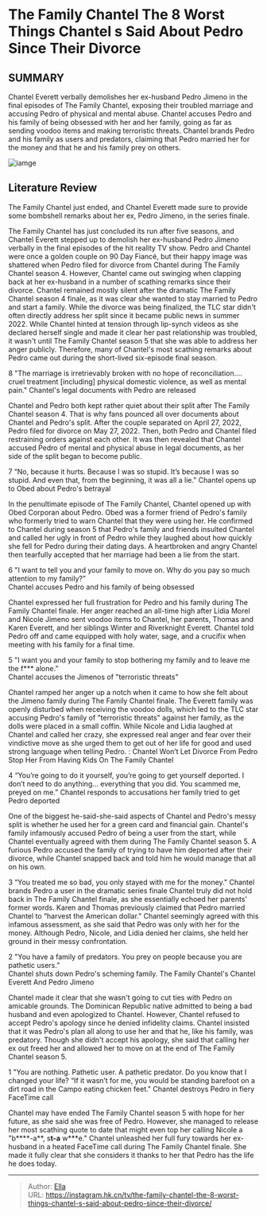 # The Family Chantel The 8 Worst Things Chantel s Said About Pedro Since Their Divorce


## SUMMARY 


 Chantel Everett verbally demolishes her ex-husband Pedro Jimeno in the final episodes of The Family Chantel, exposing their troubled marriage and accusing Pedro of physical and mental abuse. 
 Chantel accuses Pedro and his family of being obsessed with her and her family, going as far as sending voodoo items and making terroristic threats. 
 Chantel brands Pedro and his family as users and predators, claiming that Pedro married her for the money and that he and his family prey on others. 

![iamge](https://static1.srcdn.com/wordpress/wp-content/uploads/2023/12/the-family-chantel_-the-8-worst-things-chantel-s-said-about-pedro-since-their-divorce.jpg)

## Literature Review
The Family Chantel just ended, and Chantel Everett made sure to provide some bombshell remarks about her ex, Pedro Jimeno, in the series finale. 




The Family Chantel has just concluded its run after five seasons, and Chantel Everett stepped up to demolish her ex-husband Pedro Jimeno verbally in the final episodes of the hit reality TV show. Pedro and Chantel were once a golden couple on 90 Day Fiancé, but their happy image was shattered when Pedro filed for divorce from Chantel during The Family Chantel season 4. However, Chantel came out swinging when clapping back at her ex-husband in a number of scathing remarks since their divorce.
Chantel remained mostly silent after the dramatic The Family Chantel season 4 finale, as it was clear she wanted to stay married to Pedro and start a family. While the divorce was being finalized, the TLC star didn&#39;t often directly address her split since it became public news in summer 2022. While Chantel hinted at tension through lip-synch videos as she declared herself single and made it clear her past relationship was troubled, it wasn&#39;t until The Family Chantel season 5 that she was able to address her anger publicly. Therefore, many of Chantel&#39;s most scathing remarks about Pedro came out during the short-lived six-episode final season.









 








 8  &#34;The marriage is irretrievably broken with no hope of reconciliation…. cruel treatment [including] physical domestic violence, as well as mental pain.&#34; 
Chantel&#39;s legal documents with Pedro are released
        

Chantel and Pedro both kept rather quiet about their split after The Family Chantel season 4. That is why fans pounced all over documents about Chantel and Pedro&#39;s split. After the couple separated on April 27, 2022, Pedro filed for divorce on May 27, 2022. Then, both Pedro and Chantel filed restraining orders against each other. It was then revealed that Chantel accused Pedro of mental and physical abuse in legal documents, as her side of the split began to become public.





 7  “No, because it hurts. Because I was so stupid. It’s because I was so stupid. And even that, from the beginning, it was all a lie.&#34; 
Chantel opens up to Obed about Pedro&#39;s betrayal
        

In the penultimate episode of The Family Chantel, Chantel opened up with Obed Corporan about Pedro. Obed was a former friend of Pedro&#39;s family who formerly tried to warn Chantel that they were using her. He confirmed to Chantel during season 5 that Pedro&#39;s family and friends insulted Chantel and called her ugly in front of Pedro while they laughed about how quickly she fell for Pedro during their dating days. A heartbroken and angry Chantel then tearfully accepted that her marriage had been a lie from the start.





 6  &#34;I want to tell you and your family to move on. Why do you pay so much attention to my family?”  
Chantel accuses Pedro and his family of being obsessed


 







Chantel expressed her full frustration for Pedro and his family during The Family Chantel finale. Her anger reached an all-time high after Lidia Morel and Nicole Jimeno sent voodoo items to Chantel, her parents, Thomas and Karen Everett, and her siblings Winter and Riverknight Everett. Chantel told Pedro off and came equipped with holy water, sage, and a crucifix when meeting with his family for a final time.





 5  &#34;I want you and your family to stop bothering my family and to leave me the f*** alone.”  
Chantel accuses the Jimenos of &#34;terroristic threats&#34;


Chantel ramped her anger up a notch when it came to how she felt about the Jimeno family during The Family Chantel finale. The Everett family was openly disturbed when receiving the voodoo dolls, which led to the TLC star accusing Pedro&#39;s family of &#34;terroristic threats&#34; against her family, as the dolls were placed in a small coffin. While Nicole and Lidia laughed at Chantel and called her crazy, she expressed real anger and fear over their vindictive move as she urged them to get out of her life for good and used strong language when telling Pedro.
 : Chantel Won’t Let Divorce From Pedro Stop Her From Having Kids On The Family Chantel





 4  “You’re going to do it yourself, you’re going to get yourself deported. I don’t need to do anything… everything that you did. You scammed me, preyed on me.” 
Chantel responds to accusations her family tried to get Pedro deported
        

One of the biggest he-said-she-said aspects of Chantel and Pedro&#39;s messy split is whether he used her for a green card and financial gain. Chantel&#39;s family infamously accused Pedro of being a user from the start, while Chantel eventually agreed with them during The Family Chantel season 5. A furious Pedro accused the family of trying to have him deported after their divorce, while Chantel snapped back and told him he would manage that all on his own.





 3  “You treated me so bad, you only stayed with me for the money.&#34; 
Chantel brands Pedro a user in the dramatic series finale Chantel truly did not hold back in The Family Chantel finale, as she essentially echoed her parents&#39; former words. Karen and Thomas previously claimed that Pedro married Chantel to “harvest the American dollar.&#34; Chantel seemingly agreed with this infamous assessment, as she said that Pedro was only with her for the money. Although Pedro, Nicole, and Lidia denied her claims, she held her ground in their messy confrontation.





 2  &#34;You have a family of predators. You prey on people because you are pathetic users.”  
Chantel shuts down Pedro&#39;s scheming family.
       The Family Chantel&#39;s Chantel Everett And Pedro Jimeno  

Chantel made it clear that she wasn&#39;t going to cut ties with Pedro on amicable grounds. The Dominican Republic native admitted to being a bad husband and even apologized to Chantel. However, Chantel refused to accept Pedro&#39;s apology since he denied infidelity claims. Chantel insisted that it was Pedro&#39;s plan all along to use her and that he, like his family, was predatory. Though she didn&#39;t accept his apology, she said that calling her ex out freed her and allowed her to move on at the end of The Family Chantel season 5.





 1  &#34;You are nothing. Pathetic user. A pathetic predator. Do you know that I changed your life? “If it wasn’t for me, you would be standing barefoot on a dirt road in the Campo eating chicken feet.&#34; 
Chantel destroys Pedro in fiery FaceTime call


 







Chantel may have ended The Family Chantel season 5 with hope for her future, as she said she was free of Pedro. However, she managed to release her most scathing quote to date that might even top her calling Nicole a &#34;b****-a**, s**t-a** w***e.&#34; Chantel unleashed her full fury towards her ex-husband in a heated FaceTime call during The Family Chantel finale. She made it fully clear that she considers it thanks to her that Pedro has the life he does today.


---

> Author: [Ella](https://instagram.hk.cn/)  
> URL: https://instagram.hk.cn/tv/the-family-chantel-the-8-worst-things-chantel-s-said-about-pedro-since-their-divorce/  

